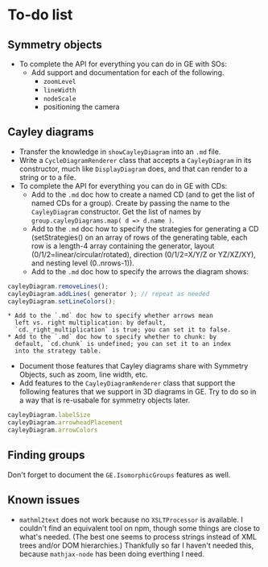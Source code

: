
# To-do list

## Symmetry objects

 * To complete the API for everything you can do in GE with SOs:
    * Add support and documentation for each of the following.
       * `zoomLevel`
       * `lineWidth`
       * `nodeScale`
       * positioning the camera

## Cayley diagrams

 * Transfer the knowledge in `showCayleyDiagram` into an `.md` file.
 * Write a `CycleDiagramRenderer` class that accepts a `CayleyDiagram` in
   its constructor, much like `DisplayDiagram` does, and that can
   render to a string or to a file.
 * To complete the API for everything you can do in GE with CDs:
    * Add to the `.md` doc how to create a named CD (and to get the
      list of named CDs for a group).  Create by passing the name to
      the `CayleyDiagram` constructor.  Get the list of names by
      `group.cayleyDiagrams.map( d => d.name )`.
    * Add to the `.md` doc how to specify the strategies for
      generating a CD (setStrategies() on an array of rows of the
      generating table, each row is a length-4 array containing the
      generator, layout (0/1/2=linear/circular/rotated), direction
      (0/1/2=X/Y/Z or YZ/XZ/XY), and nesting level (0..nrows-1)).
    * Add to the `.md` doc how to specify the arrows the diagram
      shows:
```js
cayleyDiagram.removeLines();
cayleyDiagram.addLines( generator ); // repeat as needed
cayleyDiagram.setLineColors();
```
    * Add to the `.md` doc how to specify whether arrows mean
      left vs. right multiplication: by default,
      `cd._right_multiplication` is true; you can set it to false.
    * Add to the `.md` doc how to specify whether to chunk: by
      default, `cd.chunk` is undefined; you can set it to an index
      into the strategy table.
 * Document those features that Cayley diagrams share with Symmetry
   Objects, such as zoom, line width, etc.
 * Add features to the `CayleyDiagramRenderer` class that support the
   following features that we support in 3D diagrams in GE.  Try
   to do so in a way that is re-usabale for symmetry objects later.
```js
cayleyDiagram.labelSize
cayleyDiagram.arrowheadPlacement
cayleyDiagram.arrowColors
```

## Finding groups

Don't forget to document the `GE.IsomorphicGroups` features as well.

## Known issues

 * `mathml2text` does not work because no `XSLTProcessor` is
   available.  I couldn't find an equivalent tool on npm,
   though some things are close to what's needed.  (The best
   one seems to process strings instead of XML trees and/or
   DOM hierarchies.)  Thankfully so far I haven't needed this,
   because `mathjax-node` has been doing everthing I need.
